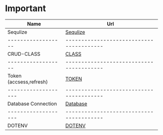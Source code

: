 # Important 

|       Name       |                     Url                 | 
|------------------|---------------------------------------- | 
| Sequlize         | [Sequlize](/sequlize/READMESequlize.md) | 
|------------------|---------------------------------------- | 
| CRUD-CLASS       | [CLASS](/class/REDME-CRUD-CLASS.md)     | 
|------------------|---------------------------------------- | 
|Token (accsess,refresh)| [TOKEN](/token/REDME.md)           | 
|-------------------|----------------------------------------|
|Database Connection| [Database](/Database/README.md)        | 
|-------------------|----------------------------------------|
|DOTENV             | [DOTENV](/DOTENV/README.md)            | 